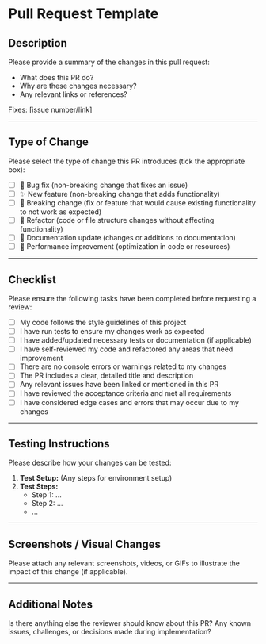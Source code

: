# Pull Request Template

## Description

Please provide a summary of the changes in this pull request:

-   What does this PR do?
-   Why are these changes necessary?
-   Any relevant links or references?

Fixes: [issue number/link]

---

## Type of Change

Please select the type of change this PR introduces (tick the appropriate box):

-   [ ] 🐛 Bug fix (non-breaking change that fixes an issue)
-   [ ] ✨ New feature (non-breaking change that adds functionality)
-   [ ] 🚨 Breaking change (fix or feature that would cause existing functionality
        to not work as expected)
-   [ ] 🔄 Refactor (code or file structure changes without affecting functionality)
-   [ ] 📝 Documentation update (changes or additions to documentation)
-   [ ] 🚀 Performance improvement (optimization in code or resources)

---

## Checklist

Please ensure the following tasks have been completed before requesting a review:

-   [ ] My code follows the style guidelines of this project
-   [ ] I have run tests to ensure my changes work as expected
-   [ ] I have added/updated necessary tests or documentation (if applicable)
-   [ ] I have self-reviewed my code and refactored any areas that need improvement
-   [ ] There are no console errors or warnings related to my changes
-   [ ] The PR includes a clear, detailed title and description
-   [ ] Any relevant issues have been linked or mentioned in this PR
-   [ ] I have reviewed the acceptance criteria and met all requirements
-   [ ] I have considered edge cases and errors that may occur due to my changes

---

## Testing Instructions

Please describe how your changes can be tested:

1. **Test Setup:** (Any steps for environment setup)
2. **Test Steps:**
    - Step 1: ...
    - Step 2: ...
    - ...

---

## Screenshots / Visual Changes

Please attach any relevant screenshots, videos, or GIFs to illustrate the impact
of this change (if applicable).

---


## Additional Notes

Is there anything else the reviewer should know about this PR? Any known issues,
challenges, or decisions made during implementation?
